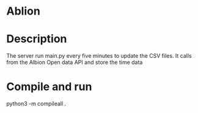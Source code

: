 # Ablion

# Description
The server run main.py every five minutes to update the CSV files.
It calls from the Albion Open data API and store the time data

# Compile and run
python3 -m compileall .
